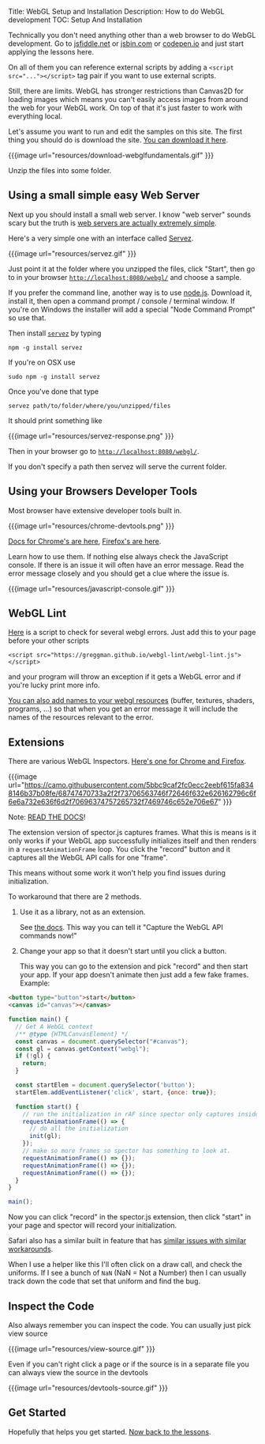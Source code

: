 Title: WebGL Setup and Installation
Description: How to do WebGL development
TOC: Setup And Installation


Technically you don't need anything other than a web browser to do WebGL
development. Go to [jsfiddle.net](https://jsfiddle.net/greggman/8djzyjL3/) or [jsbin.com](https://jsbin.com)
or [codepen.io](https://codepen.io/greggman/pen/YGQjVV) and just start applying the lessons here.

On all of them you can reference external scripts by adding a `<script src="..."></script>`
tag pair if you want to use external scripts.

Still, there are limits. WebGL has stronger restrictions than Canvas2D for loading images
which means you can't easily access images from around the web for your WebGL work.
On top of that it's just faster to work with everything local.

Let's assume you want to run and edit the samples on this site. The first thing you should
do is download the site. [You can download it here](https://github.com/gfxfundamentals/webgl-fundamentals/).

{{{image url="resources/download-webglfundamentals.gif" }}}

Unzip the files into some folder.

## Using a small simple easy Web Server

Next up you should install a small web server. I know "web server" sounds scary but the truth is [web
servers are actually extremely simple](https://games.greggman.com/game/saving-and-loading-files-in-a-web-page/).

Here's a very simple one with an interface called [Servez](https://greggman.github.io/servez).

{{{image url="resources/servez.gif" }}}

Just point it at the folder where you unzipped the files, click "Start", then go to
in your browser [`http://localhost:8080/webgl/`](http://localhost:8080/webgl/) and choose
a sample.

If you prefer the command line, another way is to use [node.js](https://nodejs.org).
Download it, install it, then open a command prompt / console / terminal window. If you're on Windows the installer
will add a special "Node Command Prompt" so use that.

Then install [`servez`](https://github.com/greggman/servez-cli) by typing

    npm -g install servez

If you're on OSX use

    sudo npm -g install servez

Once you've done that type

    servez path/to/folder/where/you/unzipped/files

It should print something like

{{{image url="resources/servez-response.png" }}}

Then in your browser go to [`http://localhost:8080/webgl/`](http://localhost:8080/webgl/).

If you don't specify a path then servez will serve the current folder.

## Using your Browsers Developer Tools

Most browser have extensive developer tools built in.

{{{image url="resources/chrome-devtools.png" }}}

[Docs for Chrome's are here](https://developers.google.com/web/tools/chrome-devtools/),
[Firefox's are here](https://developer.mozilla.org/en-US/docs/Tools).

Learn how to use them. If nothing else always check the JavaScript console. If there is an issue it will often have
an error message. Read the error message closely and you should get a clue where the issue is.

{{{image url="resources/javascript-console.gif" }}}

## WebGL Lint

[Here](https://greggman.github.io/webgl-lint/) is a script to check for several
webgl errors. Just add this to your page before your other scripts

```
<script src="https://greggman.github.io/webgl-lint/webgl-lint.js"></script>
```

and your program will throw an exception if it gets a WebGL error and if you're lucky
print more info.

[You can also add names to your webgl resources](https://github.com/greggman/webgl-lint#naming-your-webgl-objects-buffers-textures-programs-etc)
(buffer, textures, shaders, programs, ...) so that when you get an error message it
will include the names of the resources relevant to the error.

## Extensions

There are various WebGL Inspectors. 
[Here's one for Chrome and Firefox](https://spector.babylonjs.com/).

{{{image url="https://camo.githubusercontent.com/5bbc9caf2fc0ecc2eebf615fa8348146b37b08fe/68747470733a2f2f73706563746f72646f632e626162796c6f6e6a732e636f6d2f70696374757265732f7469746c652e706e67" }}}

Note: [READ THE DOCS](https://github.com/BabylonJS/Spector.js/blob/master/readme.md)!

The extension version of spector.js captures frames. What this is means is it only
works if your WebGL app successfully initializes itself and then renders in a
`requestAnimationFrame` loop. You click the "record" button and it captures
all the WebGL API calls for one "frame".

This means without some work it won't help you find issues during initialization.

To workaround that there are 2 methods.

1. Use it as a library, not as an extension. 

   See [the docs](https://github.com/BabylonJS/Spector.js/blob/master/readme.md). This way you can tell it "Capture the WebGL API commands now!"

2. Change your app so that it doesn't start until you click a button.

   This way you can go to the extension and pick "record" and then start your
   app. If your app doesn't animate then just add a few fake frames. Example:

```html
<button type="button">start</button>
<canvas id="canvas"></canvas>
```

```js
function main() {
  // Get A WebGL context
  /** @type {HTMLCanvasElement} */
  const canvas = document.querySelector("#canvas");
  const gl = canvas.getContext("webgl");
  if (!gl) {
    return;
  }

  const startElem = document.querySelector('button');
  startElem.addEventListener('click', start, {once: true});

  function start() {
    // run the initialization in rAF since spector only captures inside rAF events
    requestAnimationFrame(() => {
      // do all the initialization
      init(gl);
    });
    // make so more frames so spector has something to look at.
    requestAnimationFrame(() => {});
    requestAnimationFrame(() => {});
    requestAnimationFrame(() => {});
  }
}

main();
```

Now you can click "record" in the spector.js extension, then click "start" in your page
and spector will record your initialization.

Safari also has a similar built in feature that has [similar issues with similar workarounds](https://stackoverflow.com/questions/62446483/debugging-in-webgl). 

When I use a helper like this I'll often click on a draw call, and check the uniforms. If I see a bunch of `NaN` (NaN = Not a Number) then I can usually track down the code that set that uniform and find the bug.

## Inspect the Code

Also always remember you can inspect the code. You can usually just pick view source

{{{image url="resources/view-source.gif" }}}

Even if you can't right click a page or if the source is in a separate file
you can always view the source in the devtools

{{{image url="resources/devtools-source.gif" }}}

## Get Started

Hopefully that helps you get started. [Now back to the lessons](index.html).
